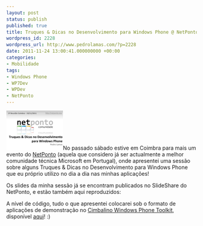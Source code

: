 ```yaml
---
layout: post
status: publish
published: true
title: Truques & Dicas no Desenvolvimento para Windows Phone @ NetPonto
wordpress_id: 2228
wordpress_url: http://www.pedrolamas.com/?p=2228
date: 2011-11-24 13:00:41.000000000 +00:00
categories:
- Mobilidade
tags:
- Windows Phone
- WP7Dev
- WPDev
- NetPonto
---
```

![](wp-content/uploads/2011/11/Truques-Dicas-no-Desenvolvimento-para-Windows-Phone.png "Truques & Dicas no Desenvolvimento para Windows Phone")No passado sábado estive em Coimbra para mais um evento do [NetPonto](http://netponto.org/) (aquela que considero já ser actualmente a melhor comunidade técnica Microsoft em Portugal), onde apresentei uma sessão sobre alguns Truques & Dicas no Desenvolvimento para Windows Phone que eu próprio utilizo no dia a dia nas minhas aplicações!

Os slides da minha sessão já se encontram publicados no SlideShare do NetPonto, e estão também aqui reproduzidos:

A nível de código, tudo o que apresentei colocarei sob o formato de aplicações de demonstração no [Cimbalino Windows Phone Toolkit](2011/11/23/cimbalino-windows-phone-toolkit/), disponível [aqui](http://cimbalino.org)! :)
